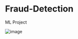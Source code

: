 # Fraud-Detection
ML Project

![image](https://user-images.githubusercontent.com/51969609/207069383-dd85019a-9417-4279-9db2-0559c15c5760.png)

